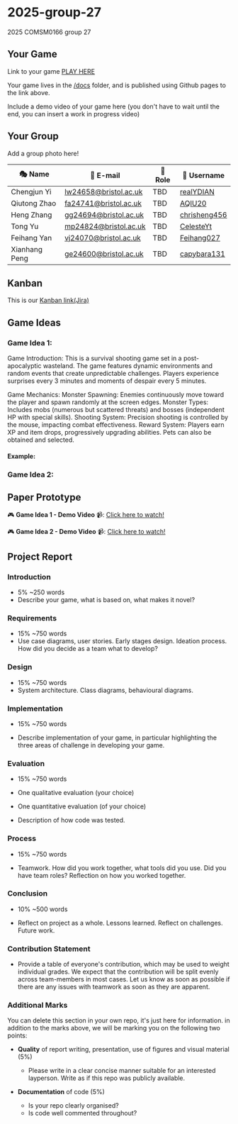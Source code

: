 # 2025-group-27
2025 COMSM0166 group 27

## Your Game

Link to your game [PLAY HERE](https://peteinfo.github.io/COMSM0166-project-template/)

Your game lives in the [/docs](/docs) folder, and is published using Github pages to the link above.

Include a demo video of your game here (you don't have to wait until the end, you can insert a work in progress video)

## Your Group

Add a group photo here!

|   🎭 Name      |       📧 E-mail        | 📌 Role |                  🐙 Username                     |
|---------------|-----------------------|------|-------------------------------------------------|
| Chengjun Yi   | lw24658@bristol.ac.uk | TBD  | [realYDIAN](https://github.com/realYDIAN)       |
| Qiutong Zhao  | fa24741@bristol.ac.uk | TBD  | [AQIU20](https://github.com/AQIU20)             |
| Heng Zhang    | gg24694@bristol.ac.uk | TBD  | [chrisheng456](https://github.com/chrisheng456) |
| Tong Yu       | mp24824@bristol.ac.uk | TBD  | [CelesteYt](https://github.com/CelesteYt)       |
| Feihang Yan   | vj24070@bristol.ac.uk | TBD  | [Feihang027](https://github.com/Feihang027)     |
| Xianhang Peng | ge24600@bristol.ac.uk | TBD  | [capybara131](https://github.com/capybara131)   |

## Kanban

This is our [Kanban link(Jira)](https://1971026049.atlassian.net/jira/software/projects/KAN/boards/1)

## Game Ideas

### Game Idea 1:
Game Introduction:
This is a survival shooting game set in a post-apocalyptic wasteland. The game features dynamic environments and random events that create unpredictable challenges. 
Players experience surprises every 3 minutes and moments of despair every 5 minutes.

Game Mechanics:
Monster Spawning: Enemies continuously move toward the player and spawn randomly at the screen edges.
Monster Types: Includes mobs (numerous but scattered threats) and bosses (independent HP with special skills).
Shooting System: Precision shooting is controlled by the mouse, impacting combat effectiveness.
Reward System: Players earn XP and item drops, progressively upgrading abilities. Pets can also be obtained and selected.

#### Example:

### Game Idea 2:

## Paper Prototype

🎮 **Game Idea 1 - Demo Video** 📹: [Click here to watch!](your-link-here)

🎮 **Game Idea 2 - Demo Video** 📹: [Click here to watch!](your-link-here)

## Project Report

### Introduction

- 5% ~250 words 
- Describe your game, what is based on, what makes it novel? 

### Requirements 

- 15% ~750 words
- Use case diagrams, user stories. Early stages design. Ideation process. How did you decide as a team what to develop? 

### Design

- 15% ~750 words 
- System architecture. Class diagrams, behavioural diagrams. 

### Implementation

- 15% ~750 words

- Describe implementation of your game, in particular highlighting the three areas of challenge in developing your game. 

### Evaluation

- 15% ~750 words

- One qualitative evaluation (your choice) 

- One quantitative evaluation (of your choice) 

- Description of how code was tested. 

### Process 

- 15% ~750 words

- Teamwork. How did you work together, what tools did you use. Did you have team roles? Reflection on how you worked together. 

### Conclusion

- 10% ~500 words

- Reflect on project as a whole. Lessons learned. Reflect on challenges. Future work. 

### Contribution Statement

- Provide a table of everyone's contribution, which may be used to weight individual grades. We expect that the contribution will be split evenly across team-members in most cases. Let us know as soon as possible if there are any issues with teamwork as soon as they are apparent. 

### Additional Marks

You can delete this section in your own repo, it's just here for information. in addition to the marks above, we will be marking you on the following two points:

- **Quality** of report writing, presentation, use of figures and visual material (5%) 
  - Please write in a clear concise manner suitable for an interested layperson. Write as if this repo was publicly available.

- **Documentation** of code (5%)

  - Is your repo clearly organised? 
  - Is code well commented throughout?
